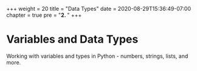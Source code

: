 +++
weight = 20
title = "Data Types"
date = 2020-08-29T15:36:49-07:00
chapter = true
pre = "<b>2. </b>"
+++

# Variables and Data Types

Working with variables and types in Python - numbers, strings, lists, and more.